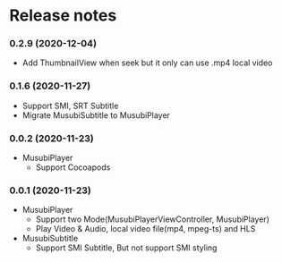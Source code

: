 # Release notes
### 0.2.9 (2020-12-04) ###
* Add ThumbnailView when seek but it only can use .mp4 local video

### 0.1.6 (2020-11-27) ###
* Support SMI, SRT Subtitle
* Migrate MusubiSubtitle to MusubiPlayer

### 0.0.2 (2020-11-23) ###
* MusubiPlayer
  * Support Cocoapods

### 0.0.1 (2020-11-23) ###
* MusubiPlayer
  * Support two Mode(MusubiPlayerViewController, MusubiPlayer)
  * Play Video & Audio, local video file(mp4, mpeg-ts) and HLS
* MusubiSubtitle
  * Support SMI Subtitle, But not support SMI styling 